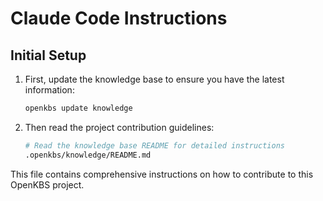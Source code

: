 # Claude Code Instructions

## Initial Setup
1. First, update the knowledge base to ensure you have the latest information:
   ```bash
   openkbs update knowledge
   ```

2. Then read the project contribution guidelines:
   ```bash
   # Read the knowledge base README for detailed instructions
   .openkbs/knowledge/README.md
   ```

This file contains comprehensive instructions on how to contribute to this OpenKBS project.